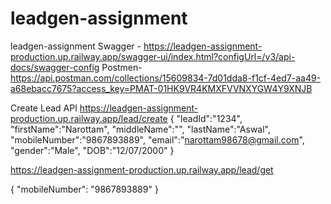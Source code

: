 # leadgen-assignment
leadgen-assignment
Swagger - https://leadgen-assignment-production.up.railway.app/swagger-ui/index.html?configUrl=/v3/api-docs/swagger-config
Postmen- https://api.postman.com/collections/15609834-7d01dda8-f1cf-4ed7-aa49-a68ebacc7675?access_key=PMAT-01HK9VR4KMXFVVNXYGW4Y9XNJB

Create Lead API
https://leadgen-assignment-production.up.railway.app/lead/create
{
    "leadId":"1234",
    "firstName":"Narottam",
    "middleName":"",
    "lastName":"Aswal",
    "mobileNumber":"9867893889",
    "email":"narottam98678@gmail.com",
    "gender":"Male",
    "DOB":"12/07/2000"
}

https://leadgen-assignment-production.up.railway.app/lead/get

{
    "mobileNumber": "9867893889"
}
